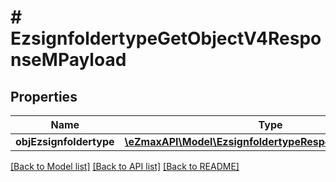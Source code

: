 # # EzsignfoldertypeGetObjectV4ResponseMPayload

## Properties

Name | Type | Description | Notes
------------ | ------------- | ------------- | -------------
**objEzsignfoldertype** | [**\eZmaxAPI\Model\EzsignfoldertypeResponseCompoundV4**](EzsignfoldertypeResponseCompoundV4.md) |  |

[[Back to Model list]](../../README.md#models) [[Back to API list]](../../README.md#endpoints) [[Back to README]](../../README.md)
